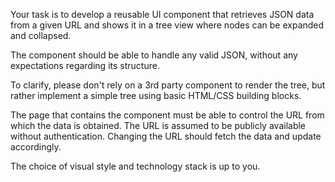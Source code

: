 Your task is to develop a reusable UI component that retrieves JSON data from a given URL and shows it in a tree view where nodes can be expanded and collapsed.

The component should be able to handle any valid JSON, without any expectations regarding its structure.

To clarify, please don't rely on a 3rd party component to render the tree, but rather implement a simple tree using basic HTML/CSS building blocks.

The page that contains the component must be able to control the URL from which the data is obtained. The URL is assumed to be publicly available without authentication. Changing the URL should fetch the data and update accordingly.

The choice of visual style and technology stack is up to you.
